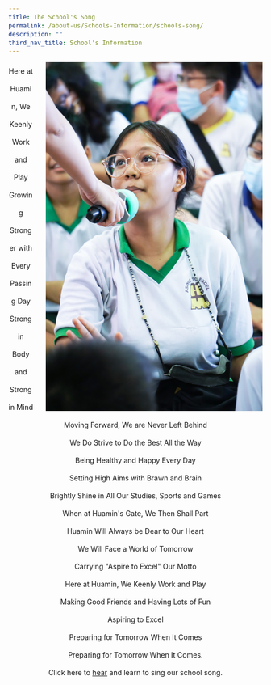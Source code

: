 ```yaml
---
title: The School's Song
permalink: /about-us/Schools-Information/schools-song/
description: ""
third_nav_title: School's Information
---
```

<p>
<img src="/images/DSC03284.jpg" style="float:right; margin-left:25px; width:430px;height:690px;">

<p style="text-align: center; line-height: 35px;">Here at Huamin, We Keenly Work and Play<br>Growing Stronger with Every Passing Day<br>Strong in Body and Strong in Mind<br>Moving Forward, We are Never Left Behind<br>We Do Strive to Do the Best All the Way<br>Being Healthy and Happy Every Day<br>Setting High Aims with Brawn and Brain<br>Brightly Shine in All Our Studies, Sports and Games<br>When at Huamin's Gate, We Then Shall Part<br>Huamin Will Always be Dear to Our Heart<br>We Will Face a World of Tomorrow<br>Carrying "Aspire to Excel" Our Motto<br>Here at Huamin, We Keenly Work and Play<br>Making Good Friends and Having Lots of Fun<br>Aspiring to Excel<br>Preparing for Tomorrow When It Comes<br>Preparing for Tomorrow When It Comes.<br>
Click here to <u>hear</u> and learn to sing our school song.